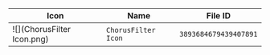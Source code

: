 | Icon | Name | File ID |
| ---  | ---  | ---     |
| ![](ChorusFilter Icon.png) | `ChorusFilter Icon` | `3893684679439407891` |

